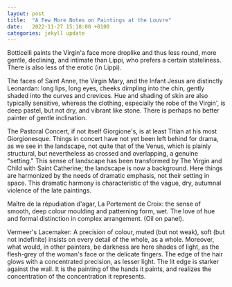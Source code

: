 ```yaml
---
layout: post
title:  "A Few More Notes on Paintings at the Louvre"
date:   2022-11-27 15:18:00 +0100
categories: jekyll update
---
```

Botticelli paints the Virgin'a face more droplike and thus less round, more gentle, declining, and intimate than Lippi, who prefers a certain stateliness. There is also less of the erotic (in Lippi).


The faces of Saint Anne, the Virgin Mary, and the Infant Jesus are distinctly Leonardan: long lips, long eyes, cheeks dimpling into the chin, gently shaded into the curves and crevices. Hue and shading of skin are also typically sensitive, whereas the clothing, especially the robe of the Virgin', is deep pastel, but not dry, and vibrant like stone. There is perhaps no better painter of gentle inclination.


The Pastoral Concert, if not itself Giorgione's, is at least Titian at his most Giorgionesque. Things in concert have not yet been left behind for drama, as we see in the landscape, not quite that of the Venus, which is plainly structural, but nevertheless as crossed and overlapping, a genuine "setting." This sense of landscape has been transformed by The Virgin and Child with Saint Catherine; the landscape is now a background. Here things are harmonized by the needs of dramatic emphasis, not their setting in space. This dramatic harmony is characteristic of the vague, dry, autumnal violence of the late paintings.


Maître de la répudiation d'agar, La Portement de Croix: the sense of smooth, deep colour moulding and patterning form, wet. The love of hue and formal distinction in complex arrangement. (Oil on panel).


Vermeer's Lacemaker: A precision of colour, muted (but not weak), soft (but not indefinite) insists on every detail of the whole, as a whole. Moreover, what would, in other painters, be darkness are here shades of light, as the flesh-grey of the woman's face or the delicate fingers. The edge of the hair glows with a concentrated precision, as lesser light. The lit edge is starker against the wall. It is the painting of the hands it paints, and realizes the concentration of the concentration it represents. 

